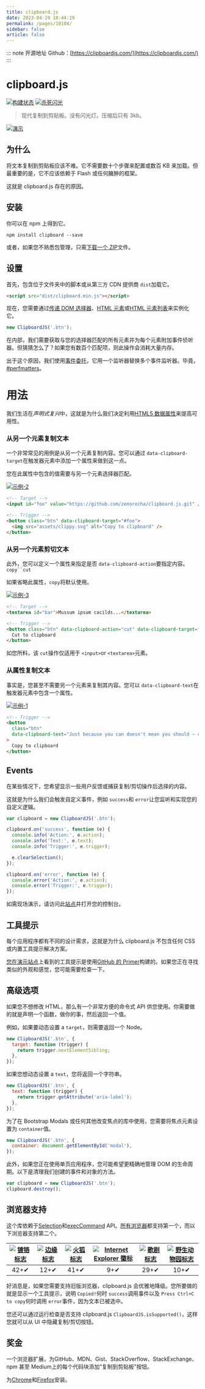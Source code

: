 ```yaml
---
title: clipboard.js
date: 2023-04-19 18:44:19
permalink: /pages/10104/
sidebar: false
article: false
---
```

::: note 开源地址
Github：[https://clipboardjs.com/](https://clipboardjs.com/)
:::
# clipboard.js

[![构建状态](https://github.com/zenorocha/clipboard.js/workflows/build/badge.svg)](https://github.com/zenorocha/clipboard.js/workflows/build/badge.svg) [![杀死闪光](https://camo.githubusercontent.com/1f5d5876eaf35711a403f40550d6ae77c268dd0bfef7234bec96c4bc16e831c6/68747470733a2f2f696d672e736869656c64732e696f2f62616467652f6b696c6c696e672d666c6173682d627269676874677265656e2e7376673f7374796c653d666c6174)](https://camo.githubusercontent.com/1f5d5876eaf35711a403f40550d6ae77c268dd0bfef7234bec96c4bc16e831c6/68747470733a2f2f696d672e736869656c64732e696f2f62616467652f6b696c6c696e672d666c6173682d627269676874677265656e2e7376673f7374796c653d666c6174)

> 现代复制到剪贴板。没有闪光灯。压缩后只有 3kb。

[![演示](https://cloud.githubusercontent.com/assets/398893/16165747/a0f6fc46-349a-11e6-8c9b-c5fd58d9099c.png)](https://clipboardjs.com/)

## 为什么

将文本复制到剪贴板应该不难。它不需要数十个步骤来配置或数百 KB 来加载。但最重要的是，它不应该依赖于 Flash 或任何臃肿的框架。

这就是 clipboard.js 存在的原因。

## 安装

你可以在 npm 上得到它。

```
npm install clipboard --save
```

或者，如果您不熟悉包管理，只需[下载一个 ZIP](https://github.com/zenorocha/clipboard.js/archive/master.zip)文件。

## 设置

首先，包含位于文件夹中的脚本或从第三方 CDN 提供商 `dist`加载它。

```html
<script src="dist/clipboard.min.js"></script>
```

现在，您需要通过[传递 DOM 选择器](https://github.com/zenorocha/clipboard.js/blob/master/demo/constructor-selector.html#L18)、[HTML 元素](https://github.com/zenorocha/clipboard.js/blob/master/demo/constructor-node.html#L16-L17)或[HTML 元素列表](https://github.com/zenorocha/clipboard.js/blob/master/demo/constructor-nodelist.html#L18-L19)来实例化它。

```js
new ClipboardJS('.btn');
```

在内部，我们需要获取与您的选择器匹配的所有元素并为每个元素附加事件侦听器。但猜猜怎么了？如果您有数百个匹配项，则此操作会消耗大量内存。

出于这个原因，我们使用[事件委托](https://stackoverflow.com/questions/1687296/what-is-dom-event-delegation)，它用一个监听器替换多个事件监听器。毕竟，[#perfmatters](https://twitter.com/hashtag/perfmatters)。

# 用法

我们生活在*声明式复兴*中，这就是为什么我们决定利用[HTML5 数据属性](https://developer.mozilla.org/en-US/docs/Web/Guide/HTML/Using_data_attributes)来提高可用性。

### 从另一个元素复制文本

一个非常常见的用例是从另一个元素复制内容。您可以通过 `data-clipboard-target`在触发器元素中添加一个属性来做到这一点。

您在此属性中包含的值需要与另一个元素选择器匹配。

[![示例-2](https://cloud.githubusercontent.com/assets/398893/9983467/a4946aaa-5fb1-11e5-9780-f09fcd7ca6c8.png)](https://clipboardjs.com/#example-target)

```html
<!-- Target -->
<input id="foo" value="https://github.com/zenorocha/clipboard.js.git" />

<!-- Trigger -->
<button class="btn" data-clipboard-target="#foo">
  <img src="assets/clippy.svg" alt="Copy to clipboard" />
</button>
```

### 从另一个元素剪切文本

此外，您可以定义一个属性来指定是否 `data-clipboard-action`要指定内容。`copy``cut`

如果省略此属性，`copy`将默认使用。

[![示例-3](https://cloud.githubusercontent.com/assets/398893/10000358/7df57b9c-6050-11e5-9cd1-fbc51d2fd0a7.png)](https://clipboardjs.com/#example-action)

```html
<!-- Target -->
<textarea id="bar">Mussum ipsum cacilds...</textarea>

<!-- Trigger -->
<button class="btn" data-clipboard-action="cut" data-clipboard-target="#bar">
  Cut to clipboard
</button>
```

如您所料，该 `cut`操作仅适用于 `<input>`or `<textarea>`元素。

### 从属性复制文本

事实是，您甚至不需要另一个元素来复制其内容。您可以 `data-clipboard-text`在触发器元素中包含一个属性。

[![示例-1](https://cloud.githubusercontent.com/assets/398893/10000347/6e16cf8c-6050-11e5-9883-1c5681f9ec45.png)](https://clipboardjs.com/#example-text)

```html
<!-- Trigger -->
<button
  class="btn"
  data-clipboard-text="Just because you can doesn't mean you should — clipboard.js"
>
  Copy to clipboard
</button>
```

## Events

在某些情况下，您希望显示一些用户反馈或捕获复制/剪切操作后选择的内容。

这就是为什么我们会触发自定义事件，例如 `success`和 `error`让您监听和实现您的自定义逻辑。

```js
var clipboard = new ClipboardJS('.btn');

clipboard.on('success', function (e) {
  console.info('Action:', e.action);
  console.info('Text:', e.text);
  console.info('Trigger:', e.trigger);

  e.clearSelection();
});

clipboard.on('error', function (e) {
  console.error('Action:', e.action);
  console.error('Trigger:', e.trigger);
});
```

如需现场演示，请访问此[站点](https://clipboardjs.com/)并打开您的控制台。

## 工具提示

每个应用程序都有不同的设计需求，这就是为什么 clipboard.js 不包含任何 CSS 或内置工具提示解决方案。

[您在演示站点](https://clipboardjs.com/)上看到的工具提示是使用[GitHub 的 Primer](https://primer.style/css/components/tooltips)构建的。如果您正在寻找类似的外观和感觉，您可能需要检查一下。

## 高级选项

如果您不想修改 HTML，那么有一个非常方便的命令式 API 供您使用。你需要做的就是声明一个函数，做你的事，然后返回一个值。

例如，如果要动态设置 a `target`，则需要返回一个 Node。

```js
new ClipboardJS('.btn', {
  target: function (trigger) {
    return trigger.nextElementSibling;
  },
});
```

如果您想动态设置 a `text`，您将返回一个字符串。

```js
new ClipboardJS('.btn', {
  text: function (trigger) {
    return trigger.getAttribute('aria-label');
  },
});
```

为了在 Bootstrap Modals 或任何其他改变焦点的库中使用，您需要将焦点元素设置为 `container`值。

```js
new ClipboardJS('.btn', {
  container: document.getElementById('modal'),
});
```

此外，如果您正在使用单页应用程序，您可能希望更精确地管理 DOM 的生命周期。以下是清理我们创建的事件和对象的方法。

```js
var clipboard = new ClipboardJS('.btn');
clipboard.destroy();
```

## 浏览器支持

这个库依赖于[Selection](https://developer.mozilla.org/en-US/docs/Web/API/Selection)和[execCommand](https://developer.mozilla.org/en-US/docs/Web/API/Document/execCommand) API。[所有浏览器](https://caniuse.com/#search=selection)都支持第一个，而以下浏览器支持第二个。

| [![镀铬标志](https://camo.githubusercontent.com/79a6275ea173177cbff8b1244af02a832f394d30b8707555bacbc93cf0aeb7b6/68747470733a2f2f636c6970626f6172646a732e636f6d2f6173736574732f696d616765732f6368726f6d652e706e67)](https://camo.githubusercontent.com/79a6275ea173177cbff8b1244af02a832f394d30b8707555bacbc93cf0aeb7b6/68747470733a2f2f636c6970626f6172646a732e636f6d2f6173736574732f696d616765732f6368726f6d652e706e67) | [![边缘标志](https://camo.githubusercontent.com/aa3ada49b31045442e7ede210a4e8cbdfa62fd69d1950f77fa634e20700aa3c6/68747470733a2f2f636c6970626f6172646a732e636f6d2f6173736574732f696d616765732f656467652e706e67)](https://camo.githubusercontent.com/aa3ada49b31045442e7ede210a4e8cbdfa62fd69d1950f77fa634e20700aa3c6/68747470733a2f2f636c6970626f6172646a732e636f6d2f6173736574732f696d616765732f656467652e706e67) | [![火狐标志](https://camo.githubusercontent.com/a1818694da6a4efd62533297e4fe7b2b542237bcdbe3566d9c7ea99564d4158d/68747470733a2f2f636c6970626f6172646a732e636f6d2f6173736574732f696d616765732f66697265666f782e706e67)](https://camo.githubusercontent.com/a1818694da6a4efd62533297e4fe7b2b542237bcdbe3566d9c7ea99564d4158d/68747470733a2f2f636c6970626f6172646a732e636f6d2f6173736574732f696d616765732f66697265666f782e706e67) | [![Internet Explorer 徽标](https://camo.githubusercontent.com/71f6b0fd83034bd5384ad3e523cf295d5b1b6e785eaf42f5010f6c9e2ad42e83/68747470733a2f2f636c6970626f6172646a732e636f6d2f6173736574732f696d616765732f69652e706e67)](https://camo.githubusercontent.com/71f6b0fd83034bd5384ad3e523cf295d5b1b6e785eaf42f5010f6c9e2ad42e83/68747470733a2f2f636c6970626f6172646a732e636f6d2f6173736574732f696d616765732f69652e706e67) | [![歌剧标志](https://camo.githubusercontent.com/1b36661d20ce5fd574c882655c5094c317f18249076020f42f8337f29565f472/68747470733a2f2f636c6970626f6172646a732e636f6d2f6173736574732f696d616765732f6f706572612e706e67)](https://camo.githubusercontent.com/1b36661d20ce5fd574c882655c5094c317f18249076020f42f8337f29565f472/68747470733a2f2f636c6970626f6172646a732e636f6d2f6173736574732f696d616765732f6f706572612e706e67) | [![野生动物园标志](https://camo.githubusercontent.com/640209fc2c7afd6084a2321b915e409d7ec711c93234a133239670ca73d3126e/68747470733a2f2f636c6970626f6172646a732e636f6d2f6173736574732f696d616765732f7361666172692e706e67)](https://camo.githubusercontent.com/640209fc2c7afd6084a2321b915e409d7ec711c93234a133239670ca73d3126e/68747470733a2f2f636c6970626f6172646a732e636f6d2f6173736574732f696d616765732f7361666172692e706e67) |
| :----------------------------------------------------------: | :----------------------------------------------------------: | :----------------------------------------------------------: | :----------------------------------------------------------: | :----------------------------------------------------------: | :----------------------------------------------------------: |
|                             42+✔                             |                             12+✔                             |                             41+✔                             |                             9+✔                              |                             29+✔                             |                             10+✔                             |

好消息是，如果您需要支持旧版浏览器，clipboard.js 会优雅地降级。您所要做的就是显示一个工具提示，说明 `Copied!`何时 `success`调用事件以及 `Press Ctrl+C to copy`何时调用 `error`事件，因为文本已被选中。

您还可以通过运行检查是否支持 clipboard.js `ClipboardJS.isSupported()`，这样您就可以从 UI 中隐藏复制/剪切按钮。

## 奖金

一个浏览器扩展，为GitHub、MDN、Gist、StackOverflow、StackExchange、npm 甚至 Medium上的每个代码块添加“复制到剪贴板”按钮。

为[Chrome](https://chrome.google.com/webstore/detail/codecopy/fkbfebkcoelajmhanocgppanfoojcdmg)和[Firefox](https://addons.mozilla.org/en-US/firefox/addon/codecopy/)安装。